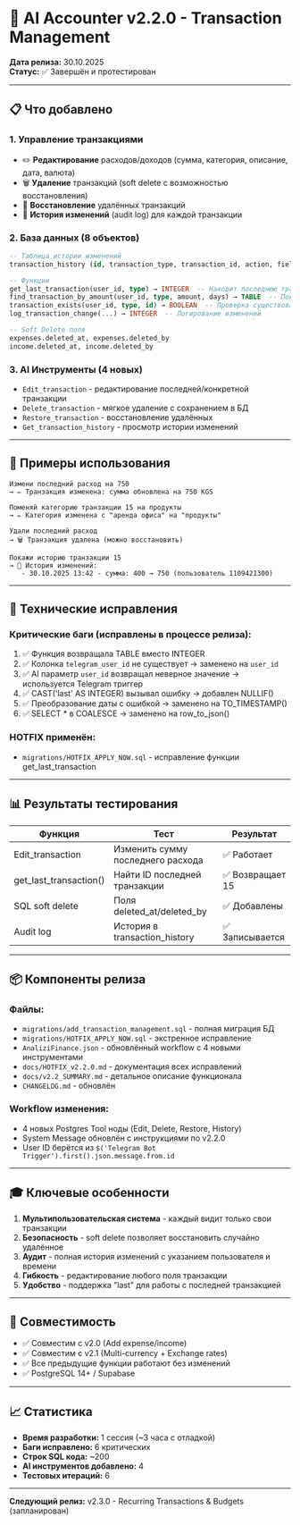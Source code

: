 # 🚀 AI Accounter v2.2.0 - Transaction Management

**Дата релиза:** 30.10.2025  
**Статус:** ✅ Завершён и протестирован

---

## 📋 Что добавлено

### 1. **Управление транзакциями**
- ✏️ **Редактирование** расходов/доходов (сумма, категория, описание, дата, валюта)
- 🗑️ **Удаление** транзакций (soft delete с возможностью восстановления)
- 🔄 **Восстановление** удалённых транзакций
- 📜 **История изменений** (audit log) для каждой транзакции

### 2. **База данных** (8 объектов)
```sql
-- Таблица истории изменений
transaction_history (id, transaction_type, transaction_id, action, field_changed, old_value, new_value, changed_by, changed_at)

-- Функции
get_last_transaction(user_id, type) → INTEGER  -- Находит последнюю транзакцию
find_transaction_by_amount(user_id, type, amount, days) → TABLE  -- Поиск по сумме
transaction_exists(user_id, type, id) → BOOLEAN  -- Проверка существования
log_transaction_change(...) → INTEGER  -- Логирование изменений

-- Soft Delete поля
expenses.deleted_at, expenses.deleted_by
income.deleted_at, income.deleted_by
```

### 3. **AI Инструменты** (4 новых)
- `Edit_transaction` - редактирование последней/конкретной транзакции
- `Delete_transaction` - мягкое удаление с сохранением в БД
- `Restore_transaction` - восстановление удалённых
- `Get_transaction_history` - просмотр истории изменений

---

## 🎯 Примеры использования

```
Измени последний расход на 750
→ ✏️ Транзакция изменена: сумма обновлена на 750 KGS

Поменяй категорию транзакции 15 на продукты
→ ✏️ Категория изменена с "аренда офиса" на "продукты"

Удали последний расход
→ 🗑️ Транзакция удалена (можно восстановить)

Покажи историю транзакции 15
→ 📜 История изменений:
   - 30.10.2025 13:42 - сумма: 400 → 750 (пользователь 1109421300)
```

---

## 🔧 Технические исправления

### Критические баги (исправлены в процессе релиза):
1. ✅ Функция возвращала TABLE вместо INTEGER
2. ✅ Колонка `telegram_user_id` не существует → заменено на `user_id`
3. ✅ AI параметр `user_id` возвращал неверное значение → используется Telegram триггер
4. ✅ CAST('last' AS INTEGER) вызывал ошибку → добавлен NULLIF()
5. ✅ Преобразование даты с ошибкой → заменено на TO_TIMESTAMP()
6. ✅ SELECT * в COALESCE → заменено на row_to_json()

### HOTFIX применён:
- `migrations/HOTFIX_APPLY_NOW.sql` - исправление функции get_last_transaction

---

## 📊 Результаты тестирования

| Функция | Тест | Результат |
|---------|------|-----------|
| Edit_transaction | Изменить сумму последнего расхода | ✅ Работает |
| get_last_transaction() | Найти ID последней транзакции | ✅ Возвращает 15 |
| SQL soft delete | Поля deleted_at/deleted_by | ✅ Добавлены |
| Audit log | История в transaction_history | ✅ Записывается |

---

## 📦 Компоненты релиза

### Файлы:
- `migrations/add_transaction_management.sql` - полная миграция БД
- `migrations/HOTFIX_APPLY_NOW.sql` - экстренное исправление
- `AnaliziFinance.json` - обновлённый workflow с 4 новыми инструментами
- `docs/HOTFIX_v2.2.0.md` - документация всех исправлений
- `docs/v2.2_SUMMARY.md` - детальное описание функционала
- `CHANGELOG.md` - обновлён

### Workflow изменения:
- 4 новых Postgres Tool ноды (Edit, Delete, Restore, History)
- System Message обновлён с инструкциями по v2.2.0
- User ID берётся из `$('Telegram Bot Trigger').first().json.message.from.id`

---

## 🎓 Ключевые особенности

1. **Мультипользовательская система** - каждый видит только свои транзакции
2. **Безопасность** - soft delete позволяет восстановить случайно удалённое
3. **Аудит** - полная история изменений с указанием пользователя и времени
4. **Гибкость** - редактирование любого поля транзакции
5. **Удобство** - поддержка "last" для работы с последней транзакцией

---

## 🔄 Совместимость

- ✅ Совместим с v2.0 (Add expense/income)
- ✅ Совместим с v2.1 (Multi-currency + Exchange rates)
- ✅ Все предыдущие функции работают без изменений
- ✅ PostgreSQL 14+ / Supabase

---

## 📈 Статистика

- **Время разработки:** 1 сессия (~3 часа с отладкой)
- **Баги исправлено:** 6 критических
- **Строк SQL кода:** ~200
- **AI инструментов добавлено:** 4
- **Тестовых итераций:** 6

---

**Следующий релиз:** v2.3.0 - Recurring Transactions & Budgets (запланирован)
